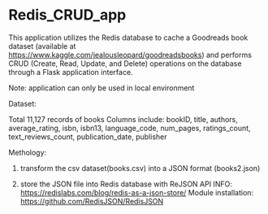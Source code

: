 # Redis_CRUD_app

This application utilizes the Redis database to cache a Goodreads book dataset (available at https://www.kaggle.com/jealousleopard/goodreadsbooks) and performs CRUD (Create, Read, Update, and Delete) operations on the database through a Flask application interface. 

Note: application can only be used in local environment 

Dataset: 

Total 11,127 records of books
Columns include: bookID, title, authors, average_rating, isbn, isbn13, language_code, num_pages, ratings_count, text_reviews_count, publication_date, publisher

Methology: 

1. transform the csv dataset(books.csv) into a JSON format (books2.json) 

2. store the JSON file into Redis database with ReJSON API 
INFO: https://redislabs.com/blog/redis-as-a-json-store/
Module installation: https://github.com/RedisJSON/RedisJSON




